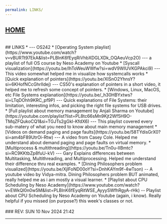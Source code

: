 ```yaml
---
permalink: LINKS/
---
```

## [HOME](../)
<br>
## LINKS
* <https://os.vlsm.org/> --- OS242
* [Operating System playlist](https://www.youtube.com/watch?v=vBURTt97EkA&list=PLBlnK6fEyqRiVhbXDGLXDk_OQAeuVcp2O) --- a playlist of full OS course by Neso Academy on Youtube
* [Syscall visualization](https://youtu.be/lhToWeuWWfw?si=wdV9WIUVKGPAkci9) --- This video somewhat helped me in visualize how systemcalls works
* [Quick explanation of pointers](https://youtu.be/XISnO2YhnsY?si=6KHofNCcGhrIldej) --- CS50's explanation of pointers in a short video, it helped me to refresh some concept of pointers.
* [Windows, Linux, MacOS, etc File Systems explanation](https://youtu.be/_h30HBYxtws?si=LTqDOhh9KRC_pf9P) --- Quick explanations of File Systems: their limitation, interesting infos, and picking the right file systems for USB drives.
* [Full playlist about memory management by Anjali Sharma on Youtube](https://youtube.com/playlist?list=PL8tc66sMn9Kjt2Wf5H9O-TMqZFQukoCQ1&si=TGJTs2gGkl-KfdX6) --- This playlist covered every sub-matery of what you need to know about main memory management
* [Videos on demand paging and page faults](https://youtu.be/58TYdisGrX0?si=am4bF89UtrOi-Rtw) --- A video from Casey Cole. Helped me understand about demand paging and page faults on virtual memory. 
* [Multiprocess & multithreading](https://youtu.be/Tn0u-IIBmtc?si=RC9KKtbZp8fuU-kV) --- Gary Explains differences between Multitasking, Multithreading, and Multiprocessing. Helped me understand their difference thru real examples.
* [Dining Philosophers problem visualized](https://youtu.be/XjlFoND00oY?si=DnhKAYm9f-4wTson) -- A youtube video by Vidya-mitra. Dining Philosophers problem BUT animated, really helped me as i am mostly a visual learner.
* [Playlist about CPU Scheduling by Neso Academy](https://www.youtube.com/watch?v=EWkQl0n0w5M&list=PLBlnK6fEyqRitWSE_AyyySWfhRgyA-rHk) -- Playlist about CPU Scheduling by Neso Academy on Youtube (again, i know). Really helpful if you missed (on purpose?) this week's classes or not.  
<br>
<br>
### REV: SUN 10 Nov 2024 21:42
<br>
<hr>
